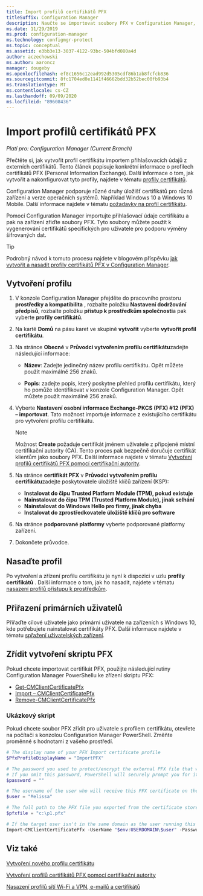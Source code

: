 ```yaml
---
title: Import profilů certifikátů PFX
titleSuffix: Configuration Manager
description: Naučte se importovat soubory PFX v Configuration Manager, abyste mohli vygenerovat certifikáty specifické pro uživatele, které podporují výměnu šifrovaných dat.
ms.date: 11/29/2019
ms.prod: configuration-manager
ms.technology: configmgr-protect
ms.topic: conceptual
ms.assetid: e3bb3e13-3037-4122-93bc-504bfd080a4d
author: aczechowski
ms.author: aaroncz
manager: dougeby
ms.openlocfilehash: ef8c1656c12ead992d5305cdf86b1ab8fcfcb836
ms.sourcegitcommit: 8fc1704ed0e1141f46662bdd32b52bec00fb93b4
ms.translationtype: MT
ms.contentlocale: cs-CZ
ms.lasthandoff: 09/09/2020
ms.locfileid: "89608436"
---
```

# <a name="import-pfx-certificate-profiles"></a>Import profilů certifikátů PFX

*Platí pro: Configuration Manager (Current Branch)*

Přečtěte si, jak vytvořit profil certifikátu importem přihlašovacích údajů z externích certifikátů. Tento článek popisuje konkrétní informace o profilech certifikátů PFX (Personal Information Exchange). Další informace o tom, jak vytvořit a nakonfigurovat tyto profily, najdete v tématu [profily certifikátů](../../protect/deploy-use/introduction-to-certificate-profiles.md).

Configuration Manager podporuje různé druhy úložišť certifikátů pro různá zařízení a verze operačních systémů. Například Windows 10 a Windows 10 Mobile. Další informace najdete v tématu [požadavky na profil certifikátu](../../protect/plan-design/prerequisites-for-certificate-profiles.md).

Pomocí Configuration Manager importujte přihlašovací údaje certifikátu a pak na zařízení zřiďte soubory PFX. Tyto soubory můžete použít k vygenerování certifikátů specifických pro uživatele pro podporu výměny šifrovaných dat.

> [!TIP]  
> Podrobný návod k tomuto procesu najdete v blogovém příspěvku [jak vytvořit a nasadit profily certifikátů PFX v Configuration Manager](/archive/blogs/karanrustagi/how-to-create-and-deploy-pfx-certificate-profiles-in-configuration-manager).  

## <a name="create-a-profile"></a>Vytvoření profilu

1. V konzole Configuration Manager přejděte do pracovního prostoru **prostředky a kompatibilita** , rozbalte položku **Nastavení dodržování předpisů**, rozbalte položku **přístup k prostředkům společnosti**a pak vyberte **profily certifikátů**.

1. Na kartě **Domů** na pásu karet ve skupině **vytvořit** vyberte **vytvořit profil certifikátu**.

1. Na stránce **Obecné** v **Průvodci vytvořením profilu certifikátu**zadejte následující informace:  

    - **Název**: Zadejte jedinečný název profilu certifikátu. Opět můžete použít maximálně 256 znaků.  

    - **Popis**: zadejte popis, který poskytne přehled profilu certifikátu, který ho pomůže identifikovat v konzole Configuration Manager. Opět můžete použít maximálně 256 znaků.  

1. Vyberte **Nastavení osobní informace Exchange-PKCS (PFX) #12 (PFX) – importovat**. Tato možnost importuje informace z existujícího certifikátu pro vytvoření profilu certifikátu.

    > [!NOTE]
    > Možnost **Create** požaduje certifikát jménem uživatele z připojené místní certifikační autority (CA). Tento proces pak bezpečně doručuje certifikát klientům jako soubory PFX. Další informace najdete v tématu [Vytvoření profilů certifikátů PFX pomocí certifikační autority](create-pfx-certificate-profiles.md).

1. Na stránce **certifikát PFX** v **Průvodci vytvořením profilu certifikátu**zadejte poskytovatele úložiště klíčů zařízení (KSP):

    - **Instalovat do čipu Trusted Platform Module (TPM), pokud existuje**  
    - **Nainstalovat do čipu TPM (Trusted Platform Module), jinak selhání**
    - **Nainstalovat do Windows Hello pro firmy, jinak chyba**
    - **Instalovat do zprostředkovatele úložiště klíčů pro software**

1. Na stránce **podporované platformy** vyberte podporované platformy zařízení.

1. Dokončete průvodce.

## <a name="deploy-the-profile"></a>Nasaďte profil

Po vytvoření a zřízení profilu certifikátu je nyní k dispozici v uzlu **profily certifikátů** . Další informace o tom, jak ho nasadit, najdete v tématu [nasazení profilů přístupu k prostředkům](../../protect/deploy-use/deploy-wifi-vpn-email-cert-profiles.md).

## <a name="assign-primary-users"></a>Přiřazení primárních uživatelů

Přiřaďte cílové uživatele jako primární uživatele na zařízeních s Windows 10, kde potřebujete nainstalovat certifikáty PFX. Další informace najdete v tématu [spřažení uživatelských zařízení](../../apps/deploy-use/link-users-and-devices-with-user-device-affinity.md).

## <a name="provision-a-create-pfx-script"></a>Zřídit vytvoření skriptu PFX

Pokud chcete importovat certifikát PFX, použijte následující rutiny Configuration Manager PowerShellu ke zřízení skriptu PFX:

- [Get-CMClientCertificatePfx](/powershell/module/configurationmanager/get-cmclientcertificatepfx)
- [Import – CMClientCertificatePfx](/powershell/module/configurationmanager/import-cmclientcertificatepfx)
- [Remove-CMClientCertificatePfx](/powershell/module/configurationmanager/remove-cmclientcertificatepfx)

### <a name="example-script"></a>Ukázkový skript

Pokud chcete soubor PFX zřídit pro uživatele s profilem certifikátu, otevřete na počítači s konzolou Configuration Manager PowerShell. Změňte proměnné s hodnotami z vašeho prostředí.

``` PowerShell
# The display name of your PFX Import certificate profile
$PfxProfileDisplayName = "ImportPFX"

# The password you used to protect/encrypt the external PFX file that was created/exported from your certificate storage provider
# If you omit this password, PowerShell will securely prompt you for it. You can specify it as a parameter for process automation.
$password = ""

# The username of the user who will receive this PFX certificate on their device
$user = "Melissa"

# The full path to the PFX file you exported from the certificate store
$pfxfile = "c:\p1.pfx"

# If the target user isn't in the same domain as the user running this script, specify a different domain
Import-CMClientCertificatePfx -UserName "$env:USERDOMAIN\$user" -Password (ConvertTo-SecureString -String $password -AsPlainText -Force) -CertificateProfilePfx (Get-CMCertificateProfilePfx -Fast -Name $PfxProfileDisplayName) -Path $pfxfile
```

## <a name="see-also"></a>Viz také

[Vytvoření nového profilu certifikátu](../../protect/deploy-use/create-certificate-profiles.md)

[Vytvoření profilů certifikátů PFX pomocí certifikační autority](create-pfx-certificate-profiles.md)

[Nasazení profilů sítí Wi-Fi a VPN, e-mailů a certifikátů](../../protect/deploy-use/deploy-wifi-vpn-email-cert-profiles.md)